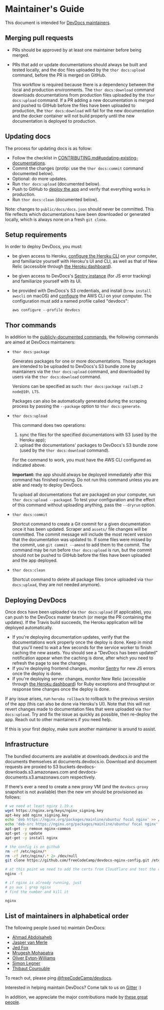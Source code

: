 # Maintainer's Guide

This document is intended for [DevDocs maintainers](#list-of-maintainers).

## Merging pull requests

- PRs should be approved by at least one maintainer before being merged.

- PRs that add or update documentations should always be built and tested locally, and the doc files uploaded by the `thor docs:upload` command, before the PR is merged on GitHub.

  This workflow is required because there is a dependency between the local and production environments. The `thor docs:download` command downloads documentations from production files uploaded by the `thor docs:upload` command. If a PR adding a new documentation is merged and pushed to GitHub before the files have been uploaded to production, the `thor docs:download` will fail for the new documentation and the docker container will not build properly until the new documentation is deployed to production.

## Updating docs

The process for updating docs is as follow:

- Follow the checklist in [CONTRIBUTING.md#updating-existing-documentations](../.github/CONTRIBUTING.md#updating-existing-documentations).
- Commit the changes (protip: use the `thor docs:commit` command documented below).
- Optional: do more updates.
- Run `thor docs:upload` (documented below).
- Push to GitHub to [deploy the app](#deploying-devdocs) and verify that everything works in production.
- Run `thor docs:clean` (documented below).

Note: changes to `public/docs/docs.json` should never be committed. This file reflects which documentations have been downloaded or generated locally, which is always none on a fresh `git clone`.

## Setup requirements

In order to deploy DevDocs, you must:

- be given access to Heroku, [configure the Heroku CLI](https://devcenter.heroku.com/articles/heroku-cli) on your computer, and familiarize yourself with Heroku's UI and CLI, as well as that of New Relic (accessible through [the Heroku dashboard](https://dashboard.heroku.com/apps/devdocs)).

- be given access to DevDocs's [Sentry instance](https://sentry.io/devdocs/devdocs-js/) (for JS error tracking) and familiarize yourself with its UI.

- be provided with DevDocs's S3 credentials, and install (`brew install awscli` on macOS) and [configure](https://docs.aws.amazon.com/cli/latest/reference/configure/) the AWS CLI on your computer. The configuration must add a named profile called "devdocs":
  ```
  aws configure --profile devdocs
  ```

## Thor commands

In addition to the [publicly-documented commands](https://github.com/freeCodeCamp/devdocs#available-commands), the following commands are aimed at DevDocs maintainers:

- `thor docs:package`

  Generates packages for one or more documentations. Those packages are intended to be uploaded to DevDocs's S3 bundle zone by maintainers via the `thor docs:upload` command, and downloaded by users via the `thor docs:download` command.

  Versions can be specified as such: `thor docs:package rails@5.2 node@10\ LTS`.

  Packages can also be automatically generated during the scraping process by passing the `--package` option to `thor docs:generate`.

- `thor docs:upload`
  
  This command does two operations:
  
    1. sync the files for the specified documentations with S3 (used by the Heroku app);
    2. upload the documentations' packages to DevDocs's S3 bundle zone (used by the `thor docs:download` command).
  
  For the command to work, you must have the AWS CLI configured as indicated above.
  
  **Important:** the app should always be deployed immediately after this command has finished running. Do not run this command unless you are able and ready to deploy DevDocs.
  
  To upload all documentations that are packaged on your computer, run `thor docs:upload --packaged`.
  To test your configuration and the effect of this command without uploading anything, pass the `--dryrun` option.

- `thor docs:commit`

  Shortcut command to create a Git commit for a given documentation once it has been updated. Scraper and `assets/` file changes will be committed. The commit message will include the most recent version that the documentation was updated to. If some files were missed by the commit, use `git commit --amend` to add them to the commit. The command may be run before `thor docs:upload` is run, but the commit should not be pushed to GitHub before the files have been uploaded and the app deployed.

- `thor docs:clean`

  Shortcut command to delete all package files (once uploaded via `thor docs:upload`, they are not needed anymore).

## Deploying DevDocs

Once docs have been uploaded via `thor docs:upload` (if applicable), you can push to the DevDocs master branch (or merge the PR containing the updates). If the Travis build succeeds, the Heroku application will be deployed automatically.

- If you're deploying documentation updates, verify that the documentations work properly once the deploy is done. Keep in mind that you'll need to wait a few seconds for the service worker to finish caching the new assets. You should see a "DevDocs has been updated" notification appear when the caching is done, after which you need to refresh the page to see the changes.
- If you're deploying frontend changes, monitor [Sentry](https://sentry.io/devdocs/devdocs-js/) for new JS errors once the deploy is done.
- If you're deploying server changes, monitor New Relic (accessible through [the Heroku dashboard](https://dashboard.heroku.com/apps/devdocs)) for Ruby exceptions and throughput or response time changes once the deploy is done.

If any issue arises, run `heroku rollback` to rollback to the previous version of the app (this can also be done via Heroku's UI). Note that this will not revert changes made to documentation files that were uploaded via `thor docs:upload`.  Try and fix the issue as quickly as possible, then re-deploy the app. Reach out to other maintainers if you need help.

If this is your first deploy, make sure another maintainer is around to assist. 

## Infrastructure

The bundled documents are available at downloads.devdocs.io and the documents themselves at documents.devdocs.io.  Download and document requests are proxied to S3 buckets devdocs-downloads.s3.amazonaws.com and devdocs-documents.s3.amazonaws.com respectively.

If there's ever a need to create a new proxy VM (and the `devdocs-proxy` snapshot is not available) then the new vm should be provisioned as follows:

```bash
# we need at least nginx 1.19.x
wget https://nginx.org/keys/nginx_signing.key
apt-key add nginx_signing.key
echo 'deb https://nginx.org/packages/mainline/ubuntu/ focal nginx' >> /etc/apt/sources.list
echo 'deb-src https://nginx.org/packages/mainline/ubuntu/ focal nginx' >> /etc/apt/sources.list
apt-get -y remove nginx-common
apt-get -y update
apt-get -y install nginx

# the config is on github
rm -rf /etc/nginx/*
rm -rf /etc/nginx/.* 2> /dev/null
git clone https://github.com/freeCodeCamp/devdocs-nginx-config.git /etc/nginx

# at this point we need to add the certs from Cloudflare and test the config
nginx -t 

# if nginx is already running, just 
# ps aux | grep nginx 
# find the number and kill it

nginx
```

## List of maintainers in alphabetical order

The following people (used to) maintain DevDocs:

- [Ahmad Abdolsaheb](https://github.com/ahmadabdolsaheb)
- [Jasper van Merle](https://github.com/jmerle)
- [Jed Fox](https://github.com/j-f1)
- [Mrugesh Mohapatra](https://github.com/raisedadead)
- [Oliver Eyton-Williams](https://github.com/ojeytonwilliams)
- [Simon Legner](https://github.com/simon04)
- [Thibaut Courouble](https://github.com/thibaut)

To reach out, please ping [@freeCodeCamp/devdocs](https://github.com/orgs/freeCodeCamp/teams/devdocs).

Interested in helping maintain DevDocs? Come talk to us on [Gitter](https://gitter.im/FreeCodeCamp/DevDocs) :)

In addition, we appreciate the major contributions made by [these great people](https://github.com/freeCodeCamp/devdocs/graphs/contributors).
